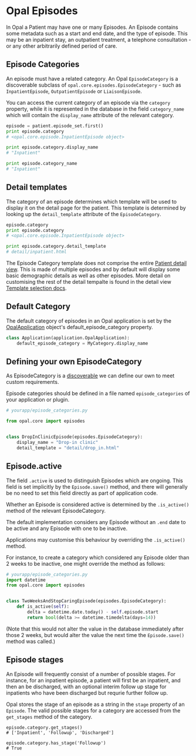 # Opal Episodes

In Opal a Patient may have one or many Episodes. An Episode contains some metadata
such as a start and end date, and the type of episode. This may be an inpatient
stay, an outpatient treatment, a telephone consultation  - or any other arbitrarily
defined period of care.


## Episode Categories

An episode must have a related category. An Opal `EpisodeCategory` is a discoverable
subclass of `opal.core.episodes.EpisodeCategory` - such as `InpatientEpisode`,
`OutpatientEpisode` or `LiaisonEpisode`.

You can access the current category of an episode via the `category` property, while
it is represented in the database in the field `category_name` which will contain
the `display_name` attribute of the relevant category.

```python
episode = patient.episode_set.first()
print episode.category
# <opal.core.episode.InpatientEpisode object>

print episode.category.display_name
# "Inpatient"

print episode.category_name
# "Inpatient"
```

## Detail templates

The category of an episode determines which template will be used to display it
on the detail page for the patient. This template is determined by looking up
the `detail_template` attribute of the `EpisodeCategory`.

```python
episode.category
print episode.category
# <opal.core.episode.InpatientEpisode object>

print episode.category.detail_template
# detail/inpatient.html
```

The Episode Category template does not comprise the entire
[Patient detail view](patient_detail_views.md). This is made of multiple episodes
and by default will display some basic demographic details as well as other episodes.
More detail on customising the rest of the detail tempalte is found in the detail view
[Template selection docs](patient_detail_views.md#template-selection).

## Default Category

The default category of episodes in an Opal application is set by the
[OpalApplication](../reference/opal_application) object's default_episode_category
property.

```python
class Application(application.OpalApplication):
    default_episode_category = MyCategory.display_name
```

## Defining your own EpisodeCategory

As EpisodeCategory is a [discoverable](discoverable) we can define our own to
meet custom requirements.

Episode categories should be defined in a file named `episode_categories` of
your application or plugin.

```python
# yourapp/episode_categories.py

from opal.core import episodes


class DropInClinicEpisode(episodes.EpisodeCategory):
    display_name = "Drop-in clinic"
    detail_template = "detail/drop_in.html"

```

## Episode.active

The field `.active` is used to distinguish Episodes which are ongoing. This field
is set implicitly by the `Episode.save()` method, and there will generally be no
need to set this field directly as part of application code.

Whether an Episode is considered active is determined by the `.is_active()` method
of the relevant EpisodeCategory.

The default implementation considers any Episode without an `.end` date to be active
and any Episode with one to be inactive.

Applications may customise this behaviour by overriding the `.is_active()` method.

For instance, to create a category which considered any Episode older than 2 weeks to
be inactive, one might override the method as follows:

```python
# yourapp/episode_categories.py
import datetime
from opal.core import episodes


class TwoWeeksAndStopCaringEpisode(episodes.EpisodeCategory):
    def is_active(self):
        delta = datetime.date.today() - self.episode.start
        return bool(delta >= datetime.timedelta(days=14))

```

(Note that this would not alter the value in the database immediately after those 2
weeks, but would alter the value the next time the `Episode.save()` method was called.)

## Episode stages

An Episode will frequently consist of a number of possible stages. For instance,
for an inpatient episode, a patient will first be an inpatient, and then an
be discharged, with an optional interim follow up stage for inpatients who have been
discharged but requrie further follow up.

Opal stores the stage of an episode as a string in the `stage` property of an
`Episode`. The valid possible stages for a category are accessed from the
`get_stages` method of the category.

```
episode.category.get_stages()
# ['Inpatient', 'Followup', 'Discharged']

episode.category.has_stage('Followup')
# True
```
